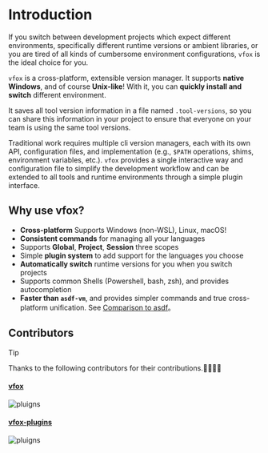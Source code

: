 # Introduction

If you switch between development projects which expect different environments, specifically different runtime versions or ambient libraries,
or you are tired of all kinds of cumbersome environment configurations, `vfox` is the ideal choice for you.

`vfox` is a cross-platform, extensible version manager. It supports **native Windows**, and of course **Unix-like**!
With it, you can **quickly install and switch** different environment.

It saves all tool version information in a file named `.tool-versions`, so you can share this information in your
project to ensure that everyone on your team is using the same tool versions.

Traditional work requires multiple cli version managers, each with its own API, configuration files, and
implementation (e.g., `$PATH` operations, shims, environment variables, etc.). `vfox` provides a single interactive way
and configuration file to simplify the development workflow and can be extended to all tools and runtime environments
through a simple plugin interface.

## Why use vfox?

- **Cross-platform** Supports Windows (non-WSL), Linux, macOS!
- **Consistent commands** for managing all your languages
- Supports **Global**, **Project**, **Session** three scopes
- Simple **plugin system** to add support for the languages you choose
- **Automatically switch** runtime versions for you when you switch projects
- Supports common Shells (Powershell, bash, zsh), and provides autocompletion
- **Faster than `asdf-vm`**, and provides simpler commands and true cross-platform unification.
  See [Comparison to asdf](../misc/vs-asdf.md)。

## Contributors


> [!TIP]
> Thanks to the following contributors for their contributions.🎉🎉🙏🙏

#### [vfox](https://github.com/version-fox/vfox)

![pluigns](https://contrib.rocks/image?repo=version-fox/vfox)

#### [vfox-plugins](https://github.com/version-fox/version-fox-plugins)

![pluigns](https://contrib.rocks/image?repo=version-fox/version-fox-plugins)
